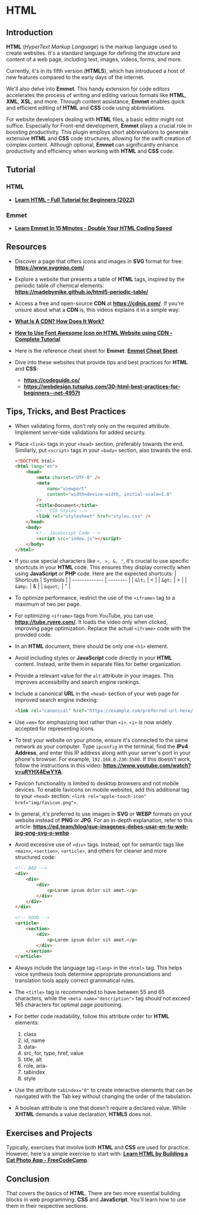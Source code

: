 # HTML

## Introduction

**HTML** (_HyperText Markup Language_) is the markup language used to create websites. It's a standard language for defining the structure and content of a web page, including text, images, videos, forms, and more.

Currently, it's in its fifth version (**HTML5**), which has introduced a host of new features compared to the early days of the internet.

We'll also delve into **Emmet**. This handy extension for code editors accelerates the process of writing and editing various formats like **HTML**, **XML**, **XSL**, and more. Through content assistance, **Emmet** enables quick and efficient editing of **HTML** and **CSS** code using abbreviations.

For website developers dealing with **HTML** files, a basic editor might not suffice. Especially for Front-end development, **Emmet** plays a crucial role in boosting productivity. This plugin employs short abbreviations to generate extensive **HTML** and **CSS** code structures, allowing for the swift creation of complex content. Although optional, **Emmet** can significantly enhance productivity and efficiency when working with **HTML** and **CSS** code.

## Tutorial

### HTML

-   **[Learn HTML – Full Tutorial for Beginners (2022)](https://www.youtube.com/watch?v=kUMe1FH4CHE)**

### Emmet

-   **[Learn Emmet In 15 Minutes - Double Your HTML Coding Speed](https://www.youtube.com/watch?v=V8vizNQKtx0)**

## Resources

-   Discover a page that offers icons and images in **SVG** format for free: **https://www.svgrepo.com/**

-   Explore a website that presents a table of **HTML** tags, inspired by the periodic table of chemical elements: **https://madebymike.github.io/html5-periodic-table/**

-   Access a free and open-source **CDN** at **https://cdnjs.com/**. If you're unsure about what a **CDN** is, this videos explains it in a simple way:

-   **[What Is A CDN? How Does It Work?](https://www.youtube.com/watch?v=RI9np1LWzqw)**
-   **[How to Use Font Awesome Icon on HTML Website using CDN - Complete Tutorial](https://www.youtube.com/watch?v=ihTB-aZ-Msk)**

-   Here is the reference cheat sheet for **Emmet**: **[Emmet Cheat Sheet](https://docs.emmet.io/cheat-sheet/)**.

-   Dive into these websites that provide tips and best practices for **HTML** and **CSS**:
    -   **https://codeguide.co/**
    -   **https://webdesign.tutsplus.com/30-html-best-practices-for-beginners--net-4957t**

## Tips, Tricks, and Best Practices

-   When validating forms, don't rely only on the required attribute. Implement server-side validations for added security.

-   Place `<link>` tags in your `<head>` section, preferably towards the end. Similarly, put `<script>` tags in your `<body>` section, also towards the end.

    ```html
    <!DOCTYPE html>
    <html lang="en">
        <head>
            <meta charset="UTF-8" />
            <meta
                name="viewport"
                content="width=device-width, initial-scale=1.0"
            />
            <title>Document</title>
            <!-- CSS Styles -->
            <link rel="stylesheet" href="styles.css" />
        </head>
        <body>
            <!-- JavaScript Code -->
            <script src="index.js"></script>
        </body>
    </html>
    ```

-   If you use special characters like `<, >, &, "`, it's crucial to use specific shortcuts in your **HTML** code. This ensures they display correctly when using **JavaScript** or **PHP** code. Here are the expected shortcuts:
    | Shortcuts | Symbols |
    | ------------- | -------- |
    | `&lt;` | < |
    | `&gt;` | > |
    | `&amp;` | & |
    | `&quot;` | " |

-   To optimize performance, restrict the use of the `<iframe>` tag to a maximum of two per page.

-   For optimizing `<iframe>` tags from YouTube, you can use **https://tube.rvere.com/**. It loads the video only when clicked, improving page optimization. Replace the actual `<iframe>` code with the provided code.

-   In an **HTML** document, there should be only one `<h1>` element.

-   Avoid including styles or **JavaScript** code directly in your **HTML** content. Instead, write them in separate files for better organization.

-   Provide a relevant value for the `alt` attribute in your images. This improves accessibility and search engine rankings.

-   Include a canonical **URL** in the `<head>` section of your web page for improved search engine indexing:

    ```html
    <link rel="canonical" href="https://example.com/preferred-url-here/" />
    ```

-   Use `<em>` for emphasizing text rather than `<i>`. `<i>` is now widely accepted for representing icons.

-   To test your website on your phone, ensure it's connected to the same network as your computer. Type `ipconfig` in the terminal, find the **IPv4 Address**, and enter this IP address along with your server's port in your phone's browser. For example, `192.168.0.230:5500`. If this doesn't work, follow the instructions in this video: **https://www.youtube.com/watch?v=uRYHX4EwYYA**.

-   Favicon functionality is limited to desktop browsers and not mobile devices. To enable favicons on mobile websites, add this additional tag to your `<head>` section: `<link rel="apple-touch-icon" href="img/favicon.png">`.

-   In general, it's preferred to use images in **SVG** or **WEBP** formats on your website instead of **PNG** or **JPG**. For an in-depth explanation, refer to this article: **https://ed.team/blog/que-imagenes-debes-usar-en-tu-web-jpg-png-svg-o-webp**

-   Avoid excessive use of `<div>` tags. Instead, opt for semantic tags like `<main>`, `<section>`, `<article>`, and others for cleaner and more structured code:

    ```html
    <!-- BAD -->
    <div>
        <div>
            <div>
                <p>Lorem ipsum dolor sit amet.</p>
            </div>
        </div>
    </div>

    <!-- GOOD -->
    <article>
        <section>
            <div>
                <p>Lorem ipsum dolor sit amet.</p>
            </div>
        </section>
    </article>
    ```

-   Always include the language tag `<lang>` in the `<html>` tag. This helps voice synthesis tools determine appropriate pronunciations and translation tools apply correct grammatical rules.

-   The `<title>` tag is recommended to have between 55 and 65 characters, while the `<meta name="description">` tag should not exceed 165 characters for optimal page positioning.

-   For better code readability, follow this attribute order for **HTML** elements:

    1. class
    2. id, name
    3. data-
    4. src, for, type, href, value
    5. title, alt
    6. role, aria-
    7. tabindex
    8. style

-   Use the attribute `tabindex="0"` to create interactive elements that can be navigated with the Tab key without changing the order of the tabulation.

-   A boolean attribute is one that doesn't require a declared value. While **XHTML** demands a value declaration, **HTML5** does not.

## Exercises and Projects

Typically, exercises that involve both **HTML** and **CSS** are used for practice. However, here's a simple exercise to start with: **[Learn HTML by Building a Cat Photo App - FreeCodeCamp](https://www.freecodecamp.org/learn/2022/responsive-web-design/#learn-html-by-building-a-cat-photo-app)**.

## Conclusion

That covers the basics of **HTML**. There are two more essential building blocks in web programming: **CSS** and **JavaScript**. You'll learn how to use them in their respective sections.

